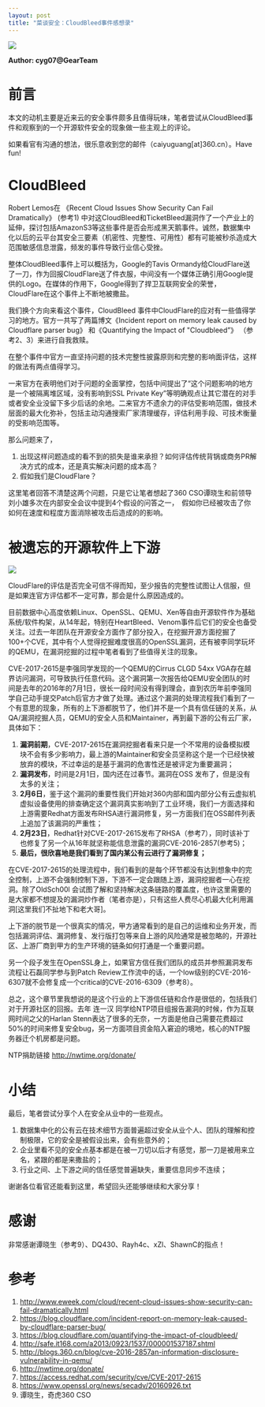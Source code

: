 ```yaml
---
layout: post
title: "菜谈安全：CloudBleed事件感想录"
---
```


![][1]

**Author: cyg07@GearTeam**

<!-- more -->

# 前言

本文的动机主要是近来云的安全事件颇多且值得玩味，笔者尝试从CloudBleed事件和观察到的一个开源软件安全的现象做一些主观上的评论。

如果看官有沟通的想法，很乐意收到您的邮件（caiyuguang[at]360.cn）。Have fun!

# CloudBleed

Robert Lemos在 《Recent Cloud Issues Show Security Can Fail Dramatically》 (参考1) 中对这CloudBleed和TicketBleed漏洞作了一个产业上的延伸，探讨包括AmazonS3等这些事件是否会形成黑天鹅事件。诚然，数据集中化以后的云平台其安全三要素（机密性、完整性、可用性）都有可能被秒杀造成大范围敏感信息泄露，频发的事件导致行业信心受挫。

整体CloudBleed事件上可以概括为，Google的Tavis Ormandy给CloudFlare送了一刀，作为回报CloudFlare送了件衣服，中间没有一个媒体正确引用Google提供的Logo。在媒体的作用下，Google得到了捍卫互联网安全的荣誉， CloudFlare在这个事件上不断地被撒盐。

我们换个方向来看这个事件，CloudBleed 事件中CloudFlare的应对有一些值得学习的地方。官方一共写了两篇博文《Incident report on memory leak caused by Cloudflare parser bug》 和《Quantifying the Impact of "Cloudbleed”》 （参考2、3）来进行自我救赎。

在整个事件中官方一直坚持问题的技术完整性披露原则和完整的影响面评估，这样的做法有两点值得学习。

一来官方在表明他们对于问题的全面掌控，包括中间提出了“这个问题影响的地方是一个被隔离堆区域，没有影响到SSL Private Key”等明确观点让其它潜在的对手或者安全业没留下多少后话的余地。二来官方不遗余力的评估受影响范围，做技术层面的最大化弥补，包括主动沟通搜索厂家清理缓存，评估利用手段、可技术衡量的受影响范围等。

那么问题来了，

1. 出现这样问题造成的看不到的损失是谁来承担？如何评估传统背锅或商务PR解决方式的成本，还是真实解决问题的成本高？
2. 假如我们是CloudFlare？

这里笔者回答不清楚这两个问题，只是它让笔者想起了360 CSO谭晓生和前领导刘小雄多次在内部安全会议中提到4个假设的问答之一，　假如你已经被攻击了你如何在速度和程度方面消除被攻击后造成的的影响。

# 被遗忘的开源软件上下游

![][2]

CloudFlare的评估是否完全可信不得而知，至少报告的完整性试图让人信服，但是如果连官方评估都不一定可靠，那会是什么原因造成的。 

目前数据中心高度依赖Linux、OpenSSL、QEMU、Xen等自由开源软件作为基础系统/软件构架，从14年起，特别在HeartBleed、Venom事件后它们的安全也备受关注。过去一年团队在开源安全方面作了部分投入，在挖掘开源方面挖掘了100+个CVE，其中有个人觉得挖掘难度很高的OpenSSL漏洞，还有被李同学玩坏的QEMU，在漏洞挖掘的过程中笔者看到了些值得关注的现象。

CVE-2017-2615是李强同学发现的一个QEMU的Cirrus CLGD 54xx VGA存在越界访问漏洞，可导致执行任意代码。这个漏洞第一次报告给QEMU安全团队的时间是去年的2016年的7月1日，很长一段时间没有得到理会，直到农历年前李强同学自己动手提交Patch后官方才做了处理。通过这个漏洞的处理流程我们看到了一个有意思的现象，所有的上下游都脱节了，他们并不是一个具有信任链的关系，从QA/漏洞挖掘人员，QEMU的安全人员和Maintainer，再到最下游的公有云厂家，具体如下：

1. **漏洞前期**，CVE-2017-2615在漏洞挖掘者看来只是一个不常用的设备模拟模块不会有多少影响力，最上游的Maintainer和安全员坚称这个是一个已经快被放弃的模块，不过幸运的是基于漏洞的危害性还是被评定为重要漏洞；
2. **漏洞发布**，时间是2月1日，国内还在过春节。漏洞在OSS 发布了，但是没有太多的关注；
3. **2月6日**，鉴于这个漏洞的重要性我们开始对360内部和国内部分公有云虚拟机虚拟设备使用的排查确定这个漏洞真实影响到了工业环境，我们一方面选择和上游需要Redhat方面发布RHSA进行漏洞修复，另一方面我们在OSS邮件列表上追加了该漏洞的严重性；
4. **2月23日**，Redhat针对CVE-2017-2615发布了RHSA（参考7），同时该补丁也修复了另一个从16年就坚称能信息泄露的漏洞CVE-2016-2857(参考5)；
5. **最后，很欣喜地是我们看到了国内某公有云进行了漏洞修复；**

在CVE-2017-2615的处理流程中，我们看到的是每个环节都没有达到想象中的完全控制，上游不会强制控制下游，下游不一定会跟随上游，漏洞挖掘者一心在挖洞。除了OldSch00l 会试图了解和坚持解决这条链路的覆盖度，也许这里需要的是大家都不想提及的漏洞炒作者（笔者亦是），只有这些人费尽心机最大化利用漏洞[这里我们不扯地下和老大哥]。

上下游的脱节是一个很真实的情况，甲方通常看到的是自己的运维和业务开发，而包括漏洞评估、漏洞修复、发行版打包等来自上游的风险通常是被忽略的，开源社区、上游厂商到甲方的生产环境的链条如何打通是一个重要问题。

另一个段子发生在OpenSSL身上，如果官方信任我们团队的成员并参照漏洞发布流程让石磊同学参与到Patch Review工作流中的话，一个low级别的CVE-2016-6307就不会修复成一个critical的CVE-2016-6309（参考8）。

总之，这个章节里我想说的是这个行业的上下游信任链和合作是很低的，包括我们对于开源社区的回报。去年 连一汉 同学给NTP项目组报告漏洞的时候，作为互联网时间之父的Harlan Stenn表达了很多的无奈，一方面是他自己需要花费超过50%的时间来修复安全bug，另一方面项目资金陷入窘迫的境地，核心的NTP服务器迁个机房都是问题。

NTP捐助链接 <http://nwtime.org/donate/>   

# 小结

最后，笔者尝试分享个人在安全从业中的一些观点。

1. 数据集中化的公有云在技术细节方面普遍超过安全从业个人、团队的理解和控制极限，它的安全是被假设出来，会有些意外的；
2. 企业里看不见的安全点基本都是在被一刀切以后才有感觉，那一刀是被用来立名，紧跟的都是来撒盐的；
3. 行业之间、上下游之间的信任感觉普遍缺失，重要信息同步不连续；

谢谢各位看官还能看到这里，希望回头还能够继续和大家分享！ 

# 感谢

非常感谢谭晓生（参考9）、DQ430、Rayh4c、xZl、ShawnC的指点！

# 参考

1. <http://www.eweek.com/cloud/recent-cloud-issues-show-security-can-fail-dramatically.html>
2. <https://blog.cloudflare.com/incident-report-on-memory-leak-caused-by-cloudflare-parser-bug/>
3. <https://blog.cloudflare.com/quantifying-the-impact-of-cloudbleed/>
4. <http://safe.it168.com/a2013/0923/1537/000001537187.shtml>
5. <http://blogs.360.cn/blog/cve-2016-2857an-information-disclosure-vulnerability-in-qemu/>
6. <http://nwtime.org/donate/>
7. <https://access.redhat.com/security/cve/CVE-2017-2615>
8. <https://www.openssl.org/news/secadv/20160926.txt>
9. 谭晓生，奇虎360 CSO

[1]: https://p2.ssl.qhimg.com/t01eea40e4303bad518.png
[2]: https://p5.ssl.qhimg.com/t01a1a382d6f524a9a3.png